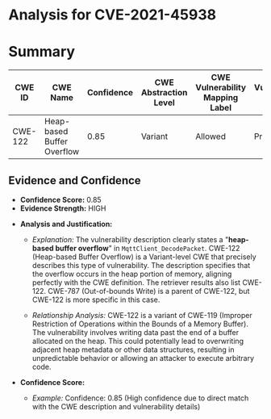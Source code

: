 # Analysis for CVE-2021-45938

# Summary
| CWE ID  | CWE Name                      | Confidence | CWE Abstraction Level | CWE Vulnerability Mapping Label | CWE-Vulnerability Mapping Notes |
|---------|-------------------------------|------------|-----------------------|---------------------------------|-------------------------------|
| CWE-122 | Heap-based Buffer Overflow | 0.85       | Variant               | Allowed                         | Primary CWE                    |

## Evidence and Confidence

*   **Confidence Score:** 0.85
*   **Evidence Strength:** HIGH

- **Analysis and Justification:**  
  - *Explanation:* The vulnerability description clearly states a "**heap-based buffer overflow**" in `MqttClient_DecodePacket`. CWE-122 (Heap-based Buffer Overflow) is a Variant-level CWE that precisely describes this type of vulnerability. The description specifies that the overflow occurs in the heap portion of memory, aligning perfectly with the CWE definition. The retriever results also list CWE-122. CWE-787 (Out-of-bounds Write) is a parent of CWE-122, but CWE-122 is more specific in this case.
  
  - *Relationship Analysis:* CWE-122 is a variant of CWE-119 (Improper Restriction of Operations within the Bounds of a Memory Buffer). The vulnerability involves writing data past the end of a buffer allocated on the heap. This could potentially lead to overwriting adjacent heap metadata or other data structures, resulting in unpredictable behavior or allowing an attacker to execute arbitrary code.

- **Confidence Score:**  
  - *Example:* Confidence: 0.85 (High confidence due to direct match with the CWE description and vulnerability details)